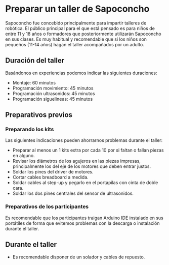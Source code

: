 # Preparar un taller de Sapoconcho

Sapoconcho fue concebido principalmente para impartir talleres de robótica. El público principal para el que está pensado es para niños de entre 11 y 18 años o formadores que posteriormente utilizarán Sapoconcho en sus clases. Es muy habitual y recomendable que si los niños son pequeños (11-14 años) hagan el taller acompañados por un adulto.

## Duración del taller
Basándonos en experiencias podemos indicar las siguientes duraciones:

- Montaje: 60 minutos
- Programación movimiento: 45 minutos
- Programación ultrasonidos: 45 minutos
- Programación siguelineas: 45 minutos

## Preparativos previos

### Preparando los kits

Las siguientes indicaciones pueden ahorrarnos problemas durante el taller:

- Preparar al menos un 1 kits extra por cada 10 por si faltan o fallan piezas en alguno.
- Revisar los diámetros de los agujeros en las piezas impresas, principalmente los del eje de los motores que deben entrar justos.
- Soldar los pines del driver de motores.
- Cortar cables breadboard a medida.
- Soldar cables al step-up y pegarlo en el portapilas con cinta de doble cara.
- Soldar los dos pines centrales del sensor de ultrasonidos.

### Preparativos de los participantes
Es recomendable que los participantes traigan Arduino IDE instalado en sus portátiles de forma que evitemos problemas con la descarga o instalación durante el taller.

## Durante el taller

- Es recomendable disponer de un solador y cables de repuesto.
